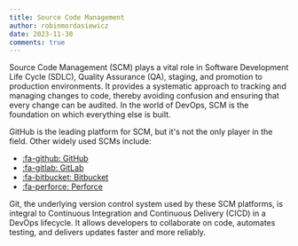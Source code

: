 ```yaml
---
title: Source Code Management
author: robinmordasiewicz
date: 2023-11-30
comments: true
---
```


Source Code Management (SCM) plays a vital role in Software Development Life Cycle (SDLC), Quality Assurance (QA), staging, and promotion to production environments. It provides a systematic approach to tracking and managing changes to code, thereby avoiding confusion and ensuring that every change can be audited. In the world of DevOps, SCM is the foundation on which everything else is built.

<!-- more -->

GitHub is the leading platform for SCM, but it's not the only player in the field. Other widely used SCMs include:

- [:fa-github: GitHub](https://github.com)
- [:fa-gitlab: GitLab](https://about.gitlab.com)
- [:fa-bitbucket: Bitbucket](https://bitbucket.org)
- [:fa-perforce: Perforce](https://www.perforce.com)

Git, the underlying version control system used by these SCM platforms, is integral to Continuous Integration and Continuous Delivery (CICD) in a DevOps lifecycle. It allows developers to collaborate on code, automates testing, and delivers updates faster and more reliably.
```

